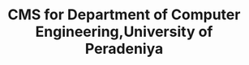 ---
layout: project_old
title: CMS for Department of Computer Engineering,University of Peradeniya
permalink: /4yp/e04/CMS-for-Department-of-Computer-Engineering-University-of-Peradeniya

has_children: false
parent: E04 Undergraduate Research Projects
grand_parent: Undergraduate Research Projects

cover_url: https://cepdnaclk.github.io/projects.ce.pdn.ac.lk/data/categories/4yp/cover_page.jpg
thumbnail_url: /data/categories/4yp/thumbnail.jpg

team: [P.Ilanthirayan (E/04/116), R.Sheerasagar (E/04/273), M.Thananjeyan (E/04/299)]
supervisors: [ Dr. Roshan G. Ragel ]

has_publication: false
publication: ""
---